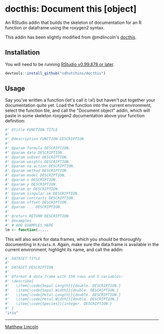 # docthis: Document this [object]

An RStudio addin that builds the skeleton of documentation for an R function or dataframe using the roxygen2 syntax.

This addin has been slightly modified from @mdlincoln's [docthis](https://github.com/mdlincoln/docthis).

## Installation

You will need to be running [RStudio v0.99.878 or later](https://www.rstudio.com/products/rstudio/download/preview/).

```r
devtools::install_github("sdhutchins/docthis")
```

## Usage

Say you've written a function (let's call it `lm`!) but haven't put together your documentation quite yet. Load the function into the current environment, select the function tile, and call the "Document object" addin, which will paste in some skeleton roxygen2 documentation above your function definition:

```r
#' @title FUNCTION TITLE
#'
#' @description FUNCTION DESCRIPTION
#'
#' @param formula DESCRIPTION.
#' @param data DESCRIPTION.
#' @param subset DESCRIPTION.
#' @param weights DESCRIPTION.
#' @param na.action DESCRIPTION.
#' @param method DESCRIPTION.
#' @param model DESCRIPTION.
#' @param x DESCRIPTION.
#' @param y DESCRIPTION.
#' @param qr DESCRIPTION.
#' @param singular.ok DESCRIPTION.
#' @param contrasts DESCRIPTION.
#' @param offset DESCRIPTION.
#' @param ... DESCRIPTION.
#'
#' @return RETURN DESCRIPTION
#' @examples
#' # ADD EXAMPLES HERE
lm <- function(.....
```

This will also work for data.frames, which you _should_ be thoroughly documenting in `R/data.R`.
Again, make sure the data.frame is available in the current environment, highlight its name, and call the addin:

```r
#' DATASET TITLE
#'
#' DATASET DESCRIPTION
#'
#' @format A data frame with 150 rows and 5 variables:
#' \describe{
#'   \item{\code{Sepal.Length}}{double. DESCRIPTION.}
#'   \item{\code{Sepal.Width}}{double. DESCRIPTION.}
#'   \item{\code{Petal.Length}}{double. DESCRIPTION.}
#'   \item{\code{Petal.Width}}{double. DESCRIPTION.}
#'   \item{\code{Species}}{integer. DESCRIPTION.}
#' }
"iris"
```

---
[Matthew Lincoln](http://matthewlincoln.net)
